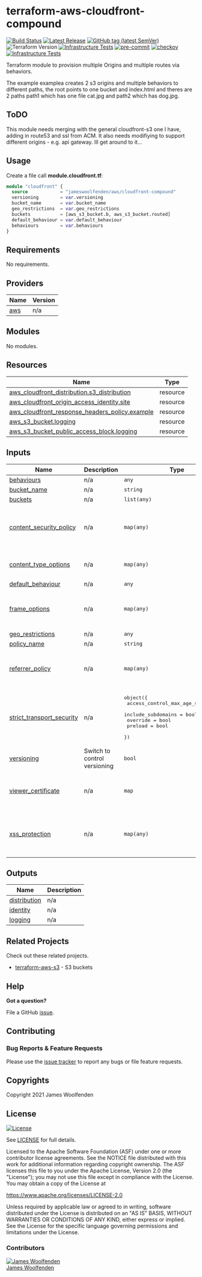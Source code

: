 # terraform-aws-cloudfront-compound

[![Build Status](https://github.com/JamesWoolfenden/terraform-aws-cloudfront-compound/workflows/Verify%20and%20Bump/badge.svg?branch=master)](https://github.com/JamesWoolfenden/terraform-aws-cloudfront-compound)
[![Latest Release](https://img.shields.io/github/release/JamesWoolfenden/terraform-aws-cloudfront-compound.svg)](https://github.com/JamesWoolfenden/terraform-aws-cloudfront-compound/releases/latest)
[![GitHub tag (latest SemVer)](https://img.shields.io/github/tag/JamesWoolfenden/terraform-aws-cloudfront-compound.svg?label=latest)](https://github.com/JamesWoolfenden/terraform-aws-cloudfront-compound/releases/latest)
![Terraform Version](https://img.shields.io/badge/tf-%3E%3D0.14.0-blue.svg)
[![Infrastructure Tests](https://www.bridgecrew.cloud/badges/github/JamesWoolfenden/terraform-aws-cloudfront-compound/cis_aws)](https://www.bridgecrew.cloud/link/badge?vcs=github&fullRepo=JamesWoolfenden%2Fterraform-aws-cloudfront-compound&benchmark=CIS+AWS+V1.2)
[![pre-commit](https://img.shields.io/badge/pre--commit-enabled-brightgreen?logo=pre-commit&logoColor=white)](https://github.com/pre-commit/pre-commit)
[![checkov](https://img.shields.io/badge/checkov-verified-brightgreen)](https://www.checkov.io/)
[![Infrastructure Tests](https://www.bridgecrew.cloud/badges/github/jameswoolfenden/terraform-aws-cloudfront-compound/general)](https://www.bridgecrew.cloud/link/badge?vcs=github&fullRepo=JamesWoolfenden%2Fterraform-aws-cloudfront-compound&benchmark=INFRASTRUCTURE+SECURITY)

Terraform module to provision multiple Origins and multiple routes via behaviors.

The example examplea creates 2 s3 origins and multiple behaviors to different paths, the root points to one bucket and index.html and theres are 2 paths path1 which has one file cat.jpg and path2 which has dog.jpg.

## ToDO

This module needs merging with the general cloudfront-s3 one I have, adding in route53 and ssl from ACM. It also needs modifiying to support different origins - e.g. api gateway. Ill get around to it...

## Usage

Create a file call **module.cloudfront.tf**:

```terraform
module "cloudfront" {
  source            = "jameswoolfenden/aws/cloudfront-compound"
  versioning        = var.versioning
  bucket_name       = var.bucket_name
  geo_restrictions  = var.geo_restrictions
  buckets           = [aws_s3_bucket.b, aws_s3_bucket.routed]
  default_behaviour = var.default_behaviour
  behaviours        = var.behaviours
}
```

<!-- BEGINNING OF PRE-COMMIT-TERRAFORM DOCS HOOK -->
## Requirements

No requirements.

## Providers

| Name | Version |
|------|---------|
| <a name="provider_aws"></a> [aws](#provider\_aws) | n/a |

## Modules

No modules.

## Resources

| Name | Type |
|------|------|
| [aws_cloudfront_distribution.s3_distribution](https://registry.terraform.io/providers/hashicorp/aws/latest/docs/resources/cloudfront_distribution) | resource |
| [aws_cloudfront_origin_access_identity.site](https://registry.terraform.io/providers/hashicorp/aws/latest/docs/resources/cloudfront_origin_access_identity) | resource |
| [aws_cloudfront_response_headers_policy.example](https://registry.terraform.io/providers/hashicorp/aws/latest/docs/resources/cloudfront_response_headers_policy) | resource |
| [aws_s3_bucket.logging](https://registry.terraform.io/providers/hashicorp/aws/latest/docs/resources/s3_bucket) | resource |
| [aws_s3_bucket_public_access_block.logging](https://registry.terraform.io/providers/hashicorp/aws/latest/docs/resources/s3_bucket_public_access_block) | resource |

## Inputs

| Name | Description | Type | Default | Required |
|------|-------------|------|---------|:--------:|
| <a name="input_behaviours"></a> [behaviours](#input\_behaviours) | n/a | `any` | n/a | yes |
| <a name="input_bucket_name"></a> [bucket\_name](#input\_bucket\_name) | n/a | `string` | n/a | yes |
| <a name="input_buckets"></a> [buckets](#input\_buckets) | n/a | `list(any)` | n/a | yes |
| <a name="input_content_security_policy"></a> [content\_security\_policy](#input\_content\_security\_policy) | n/a | `map(any)` | <pre>{<br>  "content_security_policy": "default-src 'none'; img-src 'self'; script-src 'self'; style-src 'self'; object-src 'none'; frame-ancestors 'none'",<br>  "override": true<br>}</pre> | no |
| <a name="input_content_type_options"></a> [content\_type\_options](#input\_content\_type\_options) | n/a | `map(any)` | <pre>{<br>  "override": true<br>}</pre> | no |
| <a name="input_default_behaviour"></a> [default\_behaviour](#input\_default\_behaviour) | n/a | `any` | n/a | yes |
| <a name="input_frame_options"></a> [frame\_options](#input\_frame\_options) | n/a | `map(any)` | <pre>{<br>  "frame_option": "DENY",<br>  "override": true<br>}</pre> | no |
| <a name="input_geo_restrictions"></a> [geo\_restrictions](#input\_geo\_restrictions) | n/a | `any` | n/a | yes |
| <a name="input_policy_name"></a> [policy\_name](#input\_policy\_name) | n/a | `string` | `"examplea"` | no |
| <a name="input_referrer_policy"></a> [referrer\_policy](#input\_referrer\_policy) | n/a | `map(any)` | <pre>{<br>  "override": true,<br>  "referrer_policy": "same-origin"<br>}</pre> | no |
| <a name="input_strict_transport_security"></a> [strict\_transport\_security](#input\_strict\_transport\_security) | n/a | <pre>object({<br>    access_control_max_age_sec = number<br>    include_subdomains         = bool<br>    override                   = bool<br>    preload                    = bool<br>  })</pre> | <pre>{<br>  "access_control_max_age_sec": 31536000,<br>  "include_subdomains": true,<br>  "override": true,<br>  "preload": true<br>}</pre> | no |
| <a name="input_versioning"></a> [versioning](#input\_versioning) | Switch to control versioning | `bool` | n/a | yes |
| <a name="input_viewer_certificate"></a> [viewer\_certificate](#input\_viewer\_certificate) | n/a | `map` | <pre>{<br>  "cloudfront_default_certificate": false,<br>  "minimum_protocol_version": "TLSv1.2_2019"<br>}</pre> | no |
| <a name="input_xss_protection"></a> [xss\_protection](#input\_xss\_protection) | n/a | `map(any)` | <pre>{<br>  "mode_block": true,<br>  "override": true,<br>  "protection": true<br>}</pre> | no |

## Outputs

| Name | Description |
|------|-------------|
| <a name="output_distribution"></a> [distribution](#output\_distribution) | n/a |
| <a name="output_identity"></a> [identity](#output\_identity) | n/a |
| <a name="output_logging"></a> [logging](#output\_logging) | n/a |
<!-- END OF PRE-COMMIT-TERRAFORM DOCS HOOK -->

## Related Projects

Check out these related projects.

- [terraform-aws-s3](https://github.com/jameswoolfenden/terraform-aws-s3) - S3 buckets

## Help

**Got a question?**

File a GitHub [issue](https://github.com/JamesWoolfenden/terraform-aws-cloudfront-compound/issues).

## Contributing

### Bug Reports & Feature Requests

Please use the [issue tracker](https://github.com/JamesWoolfenden/terraform-aws-cloudfront-compound/issues) to report any bugs or file feature requests.

## Copyrights

Copyright 2021 James Woolfenden

## License

[![License](https://img.shields.io/badge/License-Apache%202.0-blue.svg)](https://opensource.org/licenses/Apache-2.0)

See [LICENSE](LICENSE) for full details.

Licensed to the Apache Software Foundation (ASF) under one
or more contributor license agreements. See the NOTICE file
distributed with this work for additional information
regarding copyright ownership. The ASF licenses this file
to you under the Apache License, Version 2.0 (the
"License"); you may not use this file except in compliance
with the License. You may obtain a copy of the License at

<https://www.apache.org/licenses/LICENSE-2.0>

Unless required by applicable law or agreed to in writing,
software distributed under the License is distributed on an
"AS IS" BASIS, WITHOUT WARRANTIES OR CONDITIONS OF ANY
KIND, either express or implied. See the License for the
specific language governing permissions and limitations
under the License.

### Contributors

[![James Woolfenden][jameswoolfenden_avatar]][jameswoolfenden_homepage]<br/>[James Woolfenden][jameswoolfenden_homepage]

[jameswoolfenden_homepage]: https://github.com/jameswoolfenden
[jameswoolfenden_avatar]: https://github.com/jameswoolfenden.png?size=150
[github]: https://github.com/jameswoolfenden
[linkedin]: https://www.linkedin.com/in/jameswoolfenden/
[twitter]: https://twitter.com/JimWoolfenden
[share_twitter]: https://twitter.com/intent/tweet/?text=terraform-aws-cloudfront-compound&url=https://github.com/JamesWoolfenden/terraform-aws-cloudfront-compound
[share_linkedin]: https://www.linkedin.com/shareArticle?mini=true&title=terraform-aws-cloudfront-compound&url=https://github.com/JamesWoolfenden/terraform-aws-cloudfront-compound
[share_reddit]: https://reddit.com/submit/?url=https://github.com/JamesWoolfenden/terraform-aws-cloudfront-compound
[share_facebook]: https://facebook.com/sharer/sharer.php?u=https://github.com/JamesWoolfenden/terraform-aws-cloudfront-compound
[share_email]: mailto:?subject=terraform-aws-budget&body=https://github.com/JamesWoolfenden/terraform-aws-cloudfront-compound

